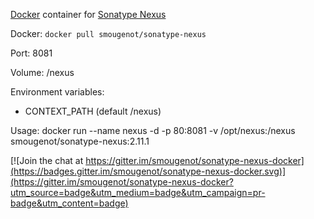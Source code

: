 [Docker](http://www.docker.com/) container for [Sonatype Nexus](http://www.sonatype.org/nexus)

Docker: `docker pull smougenot/sonatype-nexus`

Port: 8081

Volume: /nexus

Environment variables:

* CONTEXT_PATH (default /nexus)

Usage:
docker run --name nexus -d -p 80:8081 -v /opt/nexus:/nexus smougenot/sonatype-nexus:2.11.1


[![Join the chat at https://gitter.im/smougenot/sonatype-nexus-docker](https://badges.gitter.im/smougenot/sonatype-nexus-docker.svg)](https://gitter.im/smougenot/sonatype-nexus-docker?utm_source=badge&utm_medium=badge&utm_campaign=pr-badge&utm_content=badge)
